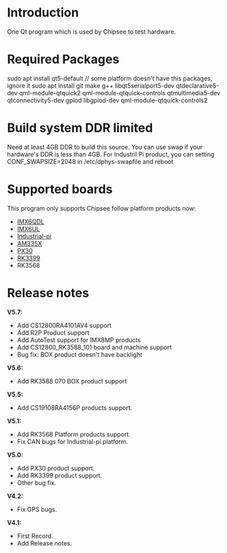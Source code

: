 # Introduction
One Qt program which is used by Chipsee to test hardware.

# Required Packages
sudo apt install qt5-default  // some platform doesn't have this packages, ignore it
sudo apt install git make g++ libqt5serialport5-dev qtdeclarative5-dev qml-module-qtquick2 qml-module-qtquick-controls qtmultimedia5-dev qtconnectivity5-dev gpiod libgpiod-dev qml-module-qtquick-controls2

# Build system DDR limited
Need at least 4GB DDR to build this source.
You can use swap if your hardware's DDR is less than 4GB.
For Industril Pi product, you can setting CONF_SWAPSIZE=2048 in /etc/dphys-swapfile and reboot

# Supported boards
This program only supports Chipsee follow platform products now:
 - [IMX6QDL](https://chipsee.com/product-category/ipc/arm/?filter_cpu=nxp-imx6q&query_type_cpu=or)
 - [IMX6UL](https://chipsee.com/product-category/ipc/arm/?query_type_cpu=or&filter_cpu=nxp-imx6ul)
 - [Industrial-pi](https://chipsee.com/product-category/ipc/arm-raspberry-pi/)
 - [AM335X](https://chipsee.com/product-category/ipc/arm/?filter_cpu=ti-am3354&query_type_cpu=or)
 - [PX30](https://chipsee.com/product-category/ipc/arm/?filter_cpu=rockchip-px30&query_type_cpu=or)
 - [RK3399](https://chipsee.com/product-category/ipc/arm/?query_type_cpu=or&filter_cpu=rockchip-rk3399)
 - RK3568

# Release notes
**V5.7:**

- Add CS12800RA4101AV4 support
- Add R2P Product support
- Add AutoTest support for IMX8MP products
- Add CS12800_RK3588_101 board and machine support
- Bug fix: BOX product doesn't have backlight


**V5.6:**

- Add RK3588 070 BOX product support


**V5.5:**

- Add CS19108RA4156P products support.


**V5.1:**

- Add RK3568 Platform products support.
- Fix CAN bugs for Industrial-pi platform.


**V5.0:**

- Add PX30 product support.
- Add RK3399 product support.
- Other bug fix.


**V4.2:**

- Fix GPS bugs.


**V4.1:**

- First Record.
- Add Release notes.


